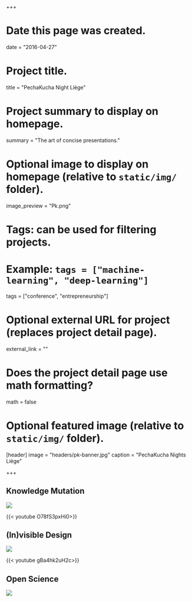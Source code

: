 +++
# Date this page was created.
date = "2016-04-27"

# Project title.
title = "PechaKucha Night Liège"

# Project summary to display on homepage.
summary = "The art of concise presentations."

# Optional image to display on homepage (relative to `static/img/` folder).
image_preview = "Pk.png"

# Tags: can be used for filtering projects.
# Example: `tags = ["machine-learning", "deep-learning"]`
tags = ["conference", "entrepreneurship"]

# Optional external URL for project (replaces project detail page).
external_link = "" 

# Does the project detail page use math formatting?
math = false

# Optional featured image (relative to `static/img/` folder).   

[header]
image = "headers/pk-banner.jpg"
caption = "PechaKucha Nights Liège"

+++

## Knowledge Mutation

[![](/img/pk/knowledge-mutation.jpg)](https://www.youtube.com/watch?v=O78fS3pxHi0&list=PL2iuWDbwWaXJtEIIO9bQFuEkVH_cv8Dv3)

{{< youtube O78fS3pxHi0>}}

## (In)visible Design

[![](/img/pk/(in)visible-design.jpg)](https://www.pechakucha.org/events/57248ea0168963fda0000001)

{{< youtube gBa4hk2uH2c>}}

## Open Science

[![](/img/pk/open-science.jpg)](https://www.youtube.com/watch?v=6JbJ0yKlxfI&list=PL2iuWDbwWaXI2lN0cb4-MWn7L86tC7TKu)


